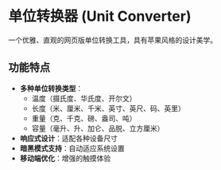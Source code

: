 # 单位转换器 (Unit Converter)

一个优雅、直观的网页版单位转换工具，具有苹果风格的设计美学。

## 功能特点

- **多种单位转换类型**：
  - 温度（摄氏度、华氏度、开尔文）
  - 长度（米、厘米、千米、英寸、英尺、码、英里）
  - 重量（克、千克、磅、盎司、吨）
  - 容量（毫升、升、加仑、品脱、立方厘米）
- **响应式设计**：适配各种设备尺寸
- **暗黑模式支持**：自动适应系统设置
- **移动端优化**：增强的触摸体验
